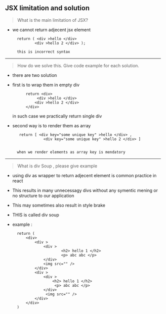 ## JSX limitation and solution

> What is the main limitation of JSX?

- we cannot return adjecent jsx element

        return ( <div >hello </div>
                <div >hello 2 </div> );

        this is incorrect syntax

---

> How do we solve this. Give code example for each solution.

- there are two solution
- first is to wrap them in empty div

            return <div>
                 <div >hello </div>
                <div >hello 2 </div>
            </div>

  in such case we practically return single div

- second way is to render them as array

         return [ <div key="some unique key" >hello </div> ,
                    <div key="some unique key" >hello 2 </div> ]


        when we render elements as array key is mendatory

---

> What is div Soup , please give example

- using div as wrapper to return adjecent element is common practice in react
- This results in many unnecessagy divs without any symentic mening or no structure to our application
- This may sometimes also result in style brake

- THIS is called div soup

- example :

        return (
            <div>
                <div >
                    <div >
                            <h2> hello 1 </h2>
                            <p> abc abc </p>
                    </div>
                    <img src="" />
                </div>
                <div >
                    <div >
                        <h2> hello 1 </h2>
                         <p> abc abc </p>
                    </div>
                     <img src="" />
                </div>
            </div>
        )





